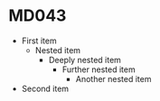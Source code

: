 # MD043

- First item
  - Nested item
    - Deeply nested item
      - Further nested item
        - Another nested item
- Second item
